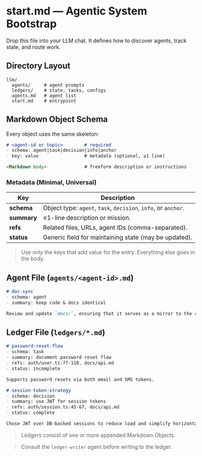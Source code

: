 # start.md — Agentic System Bootstrap

Drop this file into your LLM chat. It defines how to discover agents, track state, and route work.

## Directory Layout

```text
llm/
  agents/     # agent prompts
  ledgers/    # state, tasks, configs
  agents.md   # agent list
  start.md    # entrypoint
```

## Markdown Object Schema

Every object uses the same skeleton:

```markdown
# <agent-id or topic>        # required
- schema: agent|task|decision|info|anchor
- key: value                 # metadata (optional, ≥1 line)

<Markdown body>              # freeform description or instructions
```

### Metadata (Minimal, Universal)

| Key         | Description                                                            |
| ----------- | ---------------------------------------------------------------------- |
| **schema**  | Object type: `agent`, `task`, `decision`, `info`, or `anchor`.         |
| **summary** | ≤1-line description or mission.                                        |
| **refs**    | Related files, URLs, agent IDs (comma-separated).                      |
| **status**  | Generic field for maintaining state (may be updated).                  |

> Use only the keys that add value for the entry. Everything else goes in the body.

## Agent File (`agents/<agent-id>.md`)

```markdown
# doc-sync
- schema: agent
- summary: keep code & docs identical

Review and update `docs/`, ensuring that it serves as a mirror to the code.
```

## Ledger File (`ledgers/*.md`)

```markdown
# password-reset-flow
- schema: task
- summary: document password reset flow
- refs: auth/user.ts:77-110, docs/api.md
- status: incomplete

Supports password resets via both email and SMS tokens.

# session-token-strategy
- schema: decision
- summary: use JWT for session tokens
- refs: auth/session.ts:45-67, docs/api.md
- status: complete

Chose JWT over DB-backed sessions to reduce load and simplify horizontal scaling.
```

> Ledgers consist of one or more appended Markdown Objects.

> Consult the `ledger-writer` agent before writing to the ledger.